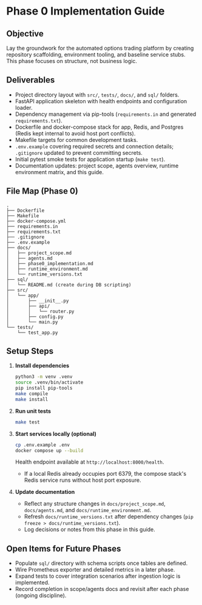 # Phase 0 Implementation Guide

## Objective
Lay the groundwork for the automated options trading platform by creating repository scaffolding, environment tooling, and baseline service stubs. This phase focuses on structure, not business logic.

## Deliverables
- Project directory layout with `src/`, `tests/`, `docs/`, and `sql/` folders.
- FastAPI application skeleton with health endpoints and configuration loader.
- Dependency management via pip-tools (`requirements.in` and generated `requirements.txt`).
- Dockerfile and docker-compose stack for app, Redis, and Postgres (Redis kept internal to avoid host port conflicts).
- Makefile targets for common development tasks.
- `.env.example` covering required secrets and connection details; `.gitignore` updated to prevent committing secrets.
- Initial pytest smoke tests for application startup (`make test`).
- Documentation updates: project scope, agents overview, runtime environment matrix, and this guide.

## File Map (Phase 0)
```
.
├── Dockerfile
├── Makefile
├── docker-compose.yml
├── requirements.in
├── requirements.txt
├── .gitignore
├── .env.example
├── docs/
│   ├── project_scope.md
│   ├── agents.md
│   ├── phase0_implementation.md
│   ├── runtime_environment.md
│   └── runtime_versions.txt
├── sql/
│   └── README.md (create during DB scripting)
├── src/
│   └── app/
│       ├── __init__.py
│       ├── api/
│       │   └── router.py
│       ├── config.py
│       └── main.py
└── tests/
    └── test_app.py
```

## Setup Steps
1. **Install dependencies**
   ```bash
   python3 -m venv .venv
   source .venv/bin/activate
   pip install pip-tools
   make compile
   make install
   ```

2. **Run unit tests**
   ```bash
   make test
   ```

3. **Start services locally (optional)**
   ```bash
   cp .env.example .env
   docker compose up --build
   ```
   Health endpoint available at `http://localhost:8000/health`.
   - If a local Redis already occupies port 6379, the compose stack's Redis service runs without host port exposure.

4. **Update documentation**
   - Reflect any structure changes in `docs/project_scope.md`, `docs/agents.md`, and `docs/runtime_environment.md`.
   - Refresh `docs/runtime_versions.txt` after dependency changes (`pip freeze > docs/runtime_versions.txt`).
   - Log decisions or notes from this phase in this guide.

## Open Items for Future Phases
- Populate `sql/` directory with schema scripts once tables are defined.
- Wire Prometheus exporter and detailed metrics in a later phase.
- Expand tests to cover integration scenarios after ingestion logic is implemented.
- Record completion in scope/agents docs and revisit after each phase (ongoing discipline).
